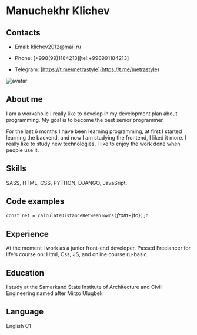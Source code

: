 # Manuchekhr Klichev

## Contacts
- Email: [klichev2012@mail.ru](mailto:klichev2012@mail.com)

- Phone: [+998(99)1184213][tel:+998991184213]

- Telegram: [https://t.me/metrastyle](https://t.me/metrastyle)

![avatar](https://avatars.githubusercontent.com/u/90019308?v=4 "Manuchekhr Klichev")

## About me
 
I am a workaholic I really like to develop in my development plan about programming. My goal is to become the best senior programmer.

For the last 6 months I have been learning programming, at first I started learning the backend, and now I am studying the frontend, I liked it more. I really like to study new technologies, I like to enjoy the work done when people use it.

## Skills
SASS, HTML, CSS, PYTHON, DJANGO, JavaSript.

## Code examples
`const net = calculateDistanceBetweenTowns(`${from}-${to}`);п`
## Experience
At the moment I work as a junior front-end developer. Passed  Freelancer for life's course on: Html, Css, JS, and online course ru-basic.

## Education
I study at the Samarkand State Institute of Architecture and Civil Engineering named after Mirzo Ulugbek 

## Language
English C1